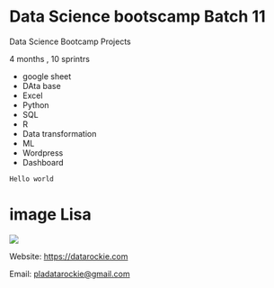 # Data Science bootscamp Batch 11
Data Science Bootcamp Projects

 4 months , 10 sprintrs
 - google sheet
 - DAta base
 - Excel
 - Python
 - SQL
 - R
 - Data transformation
 - ML
 - Wordpress
 - Dashboard

```
Hello world
```
# image Lisa
![](https://media.vanityfair.fr/photos/67325b6ca5ca9c030c67f65b/master/w_3940%2Cc_limit/VF1224-VF-Hollywood-Portfolio-13.jpg)

Website: https://datarockie.com

Email: pladatarockie@gmail.com
